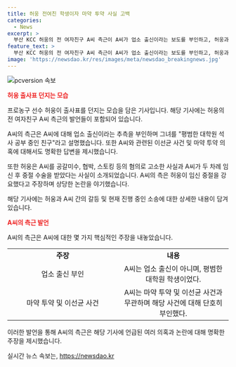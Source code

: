 ```yaml
---
title: 허웅 전여친 학생이자 마약 투약 사실 고백
categories:
  - News
excerpt: >
  부산 KCC 허웅의 전 여자친구 A씨 측근이 A씨가 업소 출신이라는 보도를 부인하고, 허웅과의 갈등으로 힘들어하는 상황을 설명했다. A씨는 마약 및 고 이선균 사건과는 무관하며, 대학생이었던 시기에는 업소에서 일한 적이 없었다고 주장했다. A씨는 허웅과의 관계에서 임신 중절과 관련해 허웅의 강요를 주장하고, 허웅은 책임을 회피하며 돈 문제를 놓고 갈등 중이라고 밝혔다.
feature_text: >
  부산 KCC 허웅의 전 여자친구 A씨 측근이 A씨가 업소 출신이라는 보도를 부인하고, 허웅과의 갈등으로 힘들어하는 상황을 설명했다. A씨는 마약 및 고 이선균 사건과는 무관하며, 대학생이었던 시기에는 업소에서 일한 적이 없었다고 주장했다. A씨는 허웅과의 관계에서 임신 중절과 관련해 허웅의 강요를 주장하고, 허웅은 책임을 회피하며 돈 문제를 놓고 갈등 중이라고 밝혔다.
image: 'https://newsdao.kr/res/images/meta/newsdao_breakingnews.jpg'
---
```


<p><img src="https://newsdao.kr/res/images/meta/newsdao_breakingnews.jpg" alt="pcversion 속보" /></p>

<p><b><span style="color: #ee2323;">허웅 출사표 던지는 모습</span></b></p>

<p>프로농구 선수 허웅이 출사표를 던지는 모습을 담은 기사입니다. 해당 기사에는 허웅의 전 여자친구 A씨 측근의 발언들이 포함되어 있습니다.</p>

<p data-ke-size="size16">A씨의 측근은 A씨에 대해 업소 출신이라는 추측을 부인하며 그녀를 "평범한 대학원 석사 공부 중인 친구"라고 설명했습니다. 또한 A씨와 관련된 이선균 사건 및 마약 투약 의혹에 대해서도 명확한 답변을 제시했습니다.</p>

<p data-ke-size="size16">또한 허웅은 A씨를 공갈미수, 협박, 스토킹 등의 혐의로 고소한 사실과 A씨가 두 차례 임신 후 중절 수술을 받았다는 사실이 소개되었습니다. A씨의 측은 허웅이 임신 중절을 강요했다고 주장하며 상당한 논란을 야기했습니다.</p>

<p data-ke-size="size16">해당 기사에는 허웅과 A씨 간의 갈등 및 현재 진행 중인 소송에 대한 상세한 내용이 담겨 있습니다.</p>

<p><b><span style="color: #ee2323;">A씨의 측근 발언</span></b></p>

<p>A씨의 측근은 A씨에 대한 몇 가지 핵심적인 주장을 내놓았습니다.</p>

<table>
 <colgroup>
  <col style="width: 50%" />
  <col style="width: 50%" />  
 </colgroup>
 <tr>
  <td style="text-align: center; height: 17px;"><b>주장</b></td>
  <td style="text-align: center; height: 17px;"><b>내용</b></td>
 </tr>
 <tr>
  <td style="text-align: center; height: 17px;">업소 출신 부인</td>
  <td style="text-align: center; height: 17px;">A씨는 업소 출신이 아니며, 평범한 대학원 학생이었다.</td>
 </tr>
 <tr>
  <td style="text-align: center; height: 17px;">마약 투약 및 이선균 사건</td>
  <td style="text-align: center; height: 17px;">A씨는 마약 투약 및 이선균 사건과 무관하며 해당 사건에 대해 단호히 부인했다.</td>
 </tr>
</table>

<p>이러한 발언을 통해 A씨의 측근은 해당 기사에 언급된 여러 의혹과 논란에 대해 명확한 주장을 제시했습니다.</p>
실시간 뉴스 속보는, <a href="https://newsdao.kr" rel="dofollow">https://newsdao.kr</a>


